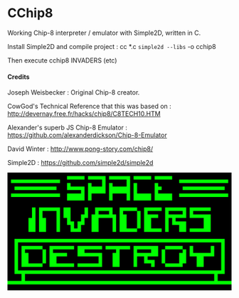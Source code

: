 # CChip8

Working Chip-8 interpreter / emulator with Simple2D, written in C.

Install Simple2D and compile project : cc *.c `simple2d --libs` -o cchip8

Then execute cchip8 INVADERS (etc)

#### Credits

Joseph Weisbecker : Original Chip-8 creator.

CowGod's Technical Reference that this was based on : http://devernay.free.fr/hacks/chip8/C8TECH10.HTM

Alexander's superb JS Chip-8 Emulator : https://github.com/alexanderdickson/Chip-8-Emulator

David Winter : http://www.pong-story.com/chip8/

Simple2D : https://github.com/simple2d/simple2d

![Alt text](/images/invaders.png?raw=true "INVADERS")
